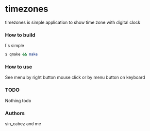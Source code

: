 # timezones
timezones is simple application to show time zone with digital clock

### How to build
I`s simple
```bash
$ qmake && make
```
### How to use
See menu by right button mouse click or by menu button on keyboard
### TODO
Nothing todo

### Authors
sin_cabez and me

